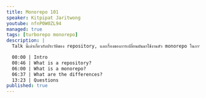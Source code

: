 ```yaml
---
title: Monorepo 101
speaker: Kitpipat Jaritwong
youtube: nfnP0W0ZL94
managed: true
tags: [turborepo monorepo]
description: |
  Talk นี้เล่าเกี่ยวกับประวัติของ repository, และเรื่องของการเปลี่ยนผันมาใช้งานตัว monorepo ในการจัดการ microservice แทน

  00:00 | Intro
  00:46 | What is a repository?
  06:00 | What is a monorepo?
  06:37 | What are the differences?
  13:23 | Questions
published: true
---
```


